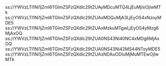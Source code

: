 ss://YWVzLTI1Ni1jZmI6TGlmZSFzQXdlc29tZUAyMDcuMTQ4LjEuMjIxOjIwMTk
ss://YWVzLTI1Ni1jZmI6TGlmZSFzQXdlc29tZUAxMDQuMjA3LjEyOS4xNzoyMDE5
ss://YWVzLTI1Ni1jZmI6TGlmZSFzQXdlc29tZUAxMzkuMTgwLjEyOS4yMzg6MjAxOQ
ss://YWVzLTI1Ni1jZmI6TGlmZSFzQXdlc29tZUA0NS43Ni40NC4xMDg6MjAxOQ
ss://YWVzLTI1Ni1jZmI6TGlmZSFzQXdlc29tZUA0NS43Ni42MS44NToyMDE5
ss://YWVzLTI1Ni1jZmI6TGlmZSFzQXdlc29tZUAxNDAuODIuMjMuMTEwOjIwMTk
